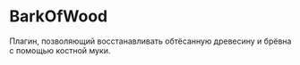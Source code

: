# BarkOfWood
Плагин, позволяющий восстанавливать обтёсанную древесину и брёвна с помощью костной муки.
